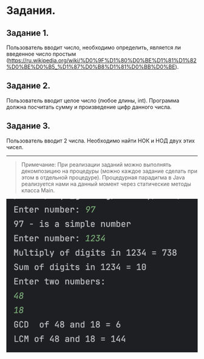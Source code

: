 # Задания.
## Задание 1. 
Пользователь вводит число, необходимо определить, является ли введенное число простым 
(https://ru.wikipedia.org/wiki/%D0%9F%D1%80%D0%BE%D1%81%D1%82%D0%BE%D0%B5_%D1%87%D0%B8%D1%81%D0%BB%D0%BE).
## Задание 2.
Пользователь вводит целое число (любое длины, int). Программа должна посчитать сумму и 
произведение цифр данного числа.
## Задание 3.
Пользователь вводит 2 числа. Необходимо найти НОК и НОД двух этих чисел.

---

> Примечание:
> При реализации заданий можно выполнять декомпозицию на процедуры (можно каждое задание
> сделать при этом в отдельной процедуре). Процедурная парадигма в Java реализуется нами
> на данный момент через статические методы класса Main.

![result](img/result.png)
